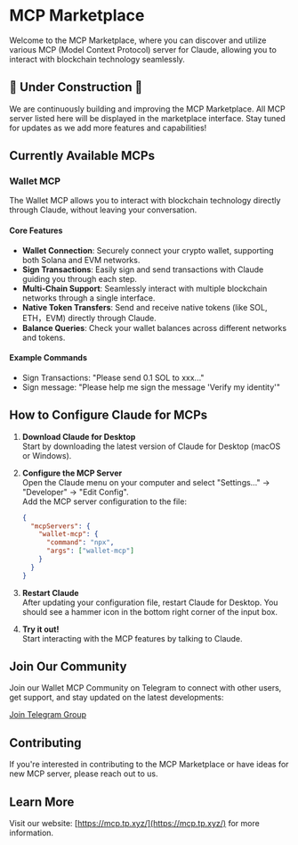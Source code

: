 # MCP Marketplace

Welcome to the MCP Marketplace, where you can discover and utilize various MCP (Model Context Protocol) server for Claude, allowing you to interact with blockchain technology seamlessly.

## 🚧 Under Construction 🚧

We are continuously building and improving the MCP Marketplace. All MCP server listed here will be displayed in the marketplace interface. Stay tuned for updates as we add more features and capabilities!

## Currently Available MCPs

### Wallet MCP

The Wallet MCP allows you to interact with blockchain technology directly through Claude, without leaving your conversation.

#### Core Features

- **Wallet Connection**: Securely connect your crypto wallet, supporting both Solana and EVM networks.
- **Sign Transactions**: Easily sign and send transactions with Claude guiding you through each step.
- **Multi-Chain Support**: Seamlessly interact with multiple blockchain networks through a single interface.
- **Native Token Transfers**: Send and receive native tokens (like SOL, ETH，EVM) directly through Claude.
- **Balance Queries**: Check your wallet balances across different networks and tokens.


#### Example Commands
- Sign Transactions: "Please send 0.1 SOL to xxx..."
- Sign message: "Please help me sign the message 'Verify my identity'"

## How to Configure Claude for MCPs

1. **Download Claude for Desktop**  
   Start by downloading the latest version of Claude for Desktop (macOS or Windows).

2. **Configure the MCP Server**  
   Open the Claude menu on your computer and select "Settings…" → "Developer" → "Edit Config".  
   Add the MCP server configuration to the file:
   ```json
   { 
     "mcpServers": { 
       "wallet-mcp": { 
         "command": "npx", 
         "args": ["wallet-mcp"] 
       } 
     } 
   }
   ```

3. **Restart Claude**  
   After updating your configuration file, restart Claude for Desktop. You should see a hammer icon in the bottom right corner of the input box.

4. **Try it out!**  
   Start interacting with the MCP features by talking to Claude.

## Join Our Community

Join our Wallet MCP Community on Telegram to connect with other users, get support, and stay updated on the latest developments:

[Join Telegram Group](https://t.me/walletmcp)

## Contributing

If you're interested in contributing to the MCP Marketplace or have ideas for new MCP server, please reach out to us.

## Learn More

Visit our website: [https://mcp.tp.xyz/](https://mcp.tp.xyz/) for more information.
